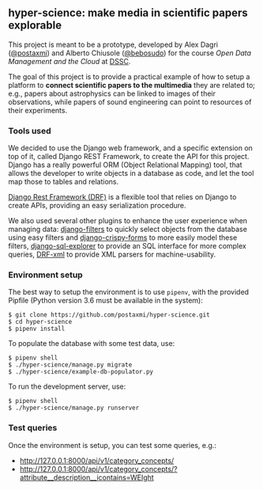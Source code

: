 ## hyper-science: make media in scientific papers explorable

This project is meant to be a prototype, developed by Alex Dagri ([@postaxmi](https://github.com/postaxmi)) and Alberto Chiusole ([@bebosudo](https://github.com/bebosudo)) for the course *Open Data Management and the Cloud* at [DSSC](https://dssc.units.it).

The goal of this project is to provide a practical example of how to setup a platform to **connect scientific papers to the multimedia** they are related to; e.g., papers about astrophysics can be linked to images of their observations, while papers of sound engineering can point to resources of their experiments.


### Tools used

We decided to use the Django web framework, and a specific extension on top of it, called Django REST Framework, to create the API for this project. Django has a really powerful ORM (Object Relational Mapping) tool, that allows the developer to write objects in a database as code, and let the tool map those to tables and relations.

[Django Rest Framework (DRF)](https://www.django-rest-framework.org/) is a flexible tool that relies on Django to create APIs, providing an easy serialization procedure.

We also used several other plugins to enhance the user experience when managing data: [django-filters](https://django-filter.readthedocs.io/) to quickly select objects from the database using easy filters and [django-crispy-forms](https://django-crispy-forms.readthedocs.io/) to more easily model these filters, [django-sql-explorer](https://github.com/groveco/django-sql-explorer) to provide an SQL interface for more complex queries, [DRF-xml](https://github.com/jpadilla/django-rest-framework-xml) to provide XML parsers for machine-usability.


### Environment setup

The best way to setup the environment is to use `pipenv`, with the provided Pipfile (Python version 3.6 must be available in the system):

```console
$ git clone https://github.com/postaxmi/hyper-science.git
$ cd hyper-science
$ pipenv install
```
To populate the database with some test data, use:
```console
$ pipenv shell
$ ./hyper-science/manage.py migrate
$ ./hyper-science/example-db-populator.py
```

To run the development server, use:
```console
$ pipenv shell
$ ./hyper-science/manage.py runserver
```


### Test queries

Once the environment is setup, you can test some queries, e.g.:

* http://127.0.0.1:8000/api/v1/category_concepts/
* http://127.0.0.1:8000/api/v1/category_concepts/?attribute__description__icontains=WEIght
